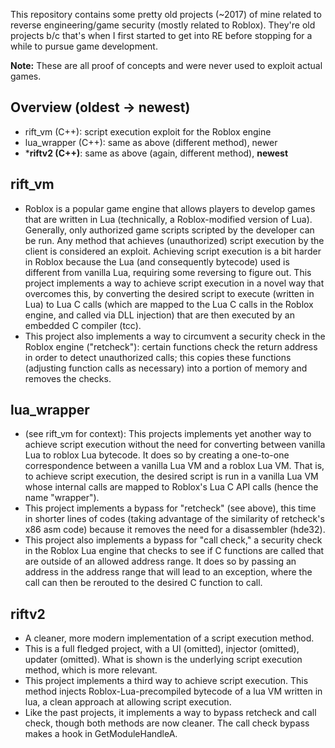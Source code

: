 This repository contains some pretty old projects (~2017) of mine related to reverse engineering/game security (mostly related to Roblox). They're old projects b/c that's when I first started to get into RE before stopping for a while to pursue game development.

**Note:** These are all proof of concepts and were never used to exploit actual games.

## Overview (oldest -> newest)
- rift_vm (C++): script execution exploit for the Roblox engine
- lua_wrapper (C++): same as above (different method), newer
- \***riftv2 (C++)**: same as above (again, different method), **newest**

## rift_vm
- Roblox is a popular game engine that allows players to develop games that are written in Lua (technically, a Roblox-modified version of Lua). Generally, only authorized game scripts scripted by the developer can be run. Any method that achieves (unauthorized) script execution by the client is considered an exploit. Achieving script execution is a bit harder in Roblox because the Lua (and consequently bytecode) used is different from vanilla Lua, requiring some reversing to figure out. This project implements a way to achieve script execution in a novel way that overcomes this, by converting the desired script to execute (written in Lua) to Lua C calls (which are mapped to the Lua C calls in the Roblox engine, and called via DLL injection) that are then executed by an embedded C compiler (tcc).
- This project also implements a way to circumvent a security check in the Roblox engine ("retcheck"): certain functions check the return address in order to detect unauthorized calls; this copies these functions (adjusting function calls as necessary) into a portion of memory and removes the checks.

## lua_wrapper
- (see rift_vm for context): This projects implements yet another way to achieve script execution without the need for converting between vanilla Lua to roblox Lua bytecode. It does so by creating a one-to-one correspondence between a vanilla Lua VM and a roblox Lua VM. That is, to achieve script execution, the desired script is run in a vanilla Lua VM whose internal calls are mapped to Roblox's Lua C API calls (hence the name "wrapper").
- This project implements a bypass for "retcheck" (see above), this time in shorter lines of codes (taking advantage of the similarity of retcheck's x86 asm code) because it removes the need for a disassembler (hde32).
- This project also implements a bypass for "call check," a security check in the Roblox Lua engine that checks to see if C functions are called that are outside of an allowed address range. It does so by passing an address in the address range that will lead to an exception, where the call can then be rerouted to the desired C function to call.

## riftv2
- A cleaner, more modern implementation of a script execution method.
- This is a full fledged project, with a UI (omitted), injector (omitted), updater (omitted). What is shown is the underlying script execution method, which is more relevant.
- This project implements a third way to achieve script execution. This method injects Roblox-Lua-precompiled bytecode of a lua VM written in lua, a clean approach at allowing script execution.
- Like the past projects, it implements a way to bypass retcheck and call check, though both methods are now cleaner. The call check bypass makes a hook in GetModuleHandleA.
